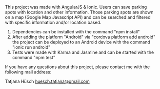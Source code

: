 This project was made with AngularJS & Ionic.
Users can save parking spots with location and other information. Those parking spots are shown on a map (Google Map Javascript API) and can be searched and filtered with specific information and/or location based.


1. Dependencies can be installed with the command 
    "npm install"
2. After adding the platform "Android" via "cordova platform add android" the project can be deployed to an Android device with the command 
    "ionic run android"
3. Tests were made with Karma and Jasmine and can be started with the command 
     "npm test"


If you have any questions about this project, please contact me with the following mail address:

Tatjana Hüsch
huesch.tatjana@gmail.com
